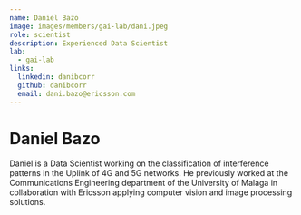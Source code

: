 ```yaml
---
name: Daniel Bazo
image: images/members/gai-lab/dani.jpeg
role: scientist
description: Experienced Data Scientist
lab: 
  - gai-lab
links:
  linkedin: danibcorr
  github: danibcorr
  email: dani.bazo@ericsson.com
---
```


# Daniel Bazo


Daniel is a Data Scientist working on the classification of interference patterns in the Uplink of 4G and 5G networks. He previously worked at the Communications Engineering department of the University of Malaga in collaboration with Ericsson applying computer vision and image processing solutions.